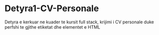 # Detyra1-CV-Personale
Detyra e kerkuar ne kuader te kursit full stack, krijimi i CV personale duke perfshi te gjithe etiketat dhe elementet e HTML
